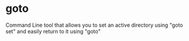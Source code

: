 # goto
Command Line tool that allows you to set an active directory using "goto set" and easily return to it using "goto"
